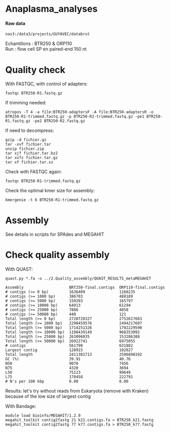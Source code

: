 # Anaplasma_analyses

#### Raw data
```
nas3:/data3/projects/GUYAVEC/databrut
```
Echantillons : BTR250 & ORP110
\
Run : flow cell SP en paired-end 150 nt

# Quality check
With FASTQC, with control of adapters:
```
fastqc BTR250-R1.fastq.gz
```
If trimming needed: 
```
atropos -T 4 -a file:BTR250-adaptersF -A file:BTR250-adaptersR -o BTR250-R1-trimmed.fastq.gz -p BTR250-R2-trimmed.fastq.gz -pe1 BTR250-R1.fastq.gz -pe2 BTR250-R2.fastq.gz
```
If need to decompress:
```
gzip -d fichier.gz
tar -xvf fichier.tar
unzip fichier.zip
tar xjf fichier.tar.bz2
tar xvfz fichier.tar.gz
tar xf fichier.tar.xz
```
Check with FASTQC again:
```
fastqc BTR250-R1-trimmed.fastq.gz
```
Check the optimal kmer size for assembly:
```
kmergenie -t 6 BTR250-R1-trimmed.fastq.gz
```

# Assembly
See details in scripts for SPAdes and MEGAHIT

# Check quality assembly
With QUAST:
```
quast.py *.fa -o ../2.Quality_assembly/QUAST_RESULTS_metaMEGAHIT
```
```
Assembly                    BRT250-final.contigs  ORP110-final.contigs
# contigs (>= 0 bp)         1636409               1168235             
# contigs (>= 1000 bp)      386703                488189              
# contigs (>= 5000 bp)      150203                165797              
# contigs (>= 10000 bp)     64913                 61294               
# contigs (>= 25000 bp)     7886                  4858                
# contigs (>= 50000 bp)     448                   121                 
Total length (>= 0 bp)      2720728327            2752617663          
Total length (>= 1000 bp)   2290459576            2494217607          
Total length (>= 5000 bp)   1714251326            1702229590          
Total length (>= 10000 bp)  1108439149            968353092           
Total length (>= 25000 bp)  263096035             153286388           
Total length (>= 50000 bp)  26922741              6975055             
# contigs                   561790                631882              
Largest contig              128915                102827              
Total length                2411301713            2596898192          
GC (%)                      39.91                 40.76               
N50                         9078                  7456                
N75                         4320                  3694                
L50                         75123                 99649               
L75                         170458                222791              
# N's per 100 kbp           0.00                  0.00
```
Results: let's try without reads from Eukaryota (remove with Kraken) because of the low size of largest contig

With Bandage:
```
module load bioinfo/MEGAHIT/1.2.9
megahit_toolkit contig2fastg 21 k21.contigs.fa > BTR250_k21.fastg
megahit_toolkit contig2fastg 77 k77.contigs.fa > BTR250_k77.fastg
```
